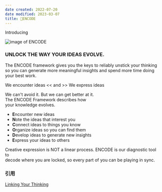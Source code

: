 ```yaml
---
date created: 2022-07-20
date modified: 2023-03-07
title: 🔡ENCODE
---
```


Introducing

![image of ENCODE](https://img2.oldwinter.top/🔡ENCODE_image_1.png)

### UNLOCK THE WAY YOUR IDEAS EVOLVE.

The ENCODE framework gives you the keys to reliably unstick your thinking so you can generate more meaningful insights and spend more time doing your best work.

We encounter ideas << and >> We express ideas

We can't avoid it. But we can get better at it.  
The ENCODE Framework describes how  
your knowledge evolves.

- **E**ncounter new ideas
- **N**ote the ideas that interest you
- **C**onnect ideas to things you know
- **O**rganize ideas so you can find them
- **D**evelop ideas to generate new insights
- **E**xpress your ideas to others

Creative expression is NOT a linear process. ENCODE is our diagnostic tool to  
decode where you are locked, so every part of you can be playing in sync.

### 引用

[Linking Your Thinking](https://www.linkingyourthinking.com/)
